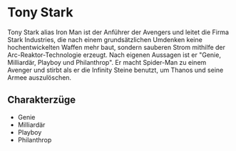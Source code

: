 # Tony Stark
Tony Stark alias Iron Man ist der Anführer der Avengers und leitet die Firma Stark Industries, die nach einem grundsätzlichen Umdenken keine hochentwickelten Waffen mehr baut, sondern sauberen Strom mithilfe der Arc-Reaktor-Technologie erzeugt.
Nach eigenen Aussagen ist er "Genie, Milliardär, Playboy und Philanthrop".
Er macht Spider-Man zu einem Avenger und stirbt als er die Infinity Steine benutzt, um Thanos und seine Armee auszulöschen.
## Charakterzüge
* Genie
* Milliardär
* Playboy
* Philanthrop